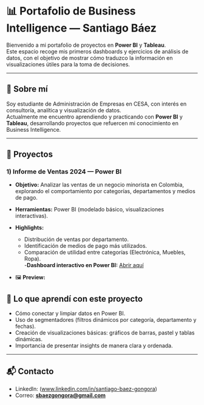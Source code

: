 # 📊 Portafolio de Business Intelligence — Santiago Báez

Bienvenido a mi portafolio de proyectos en **Power BI** y **Tableau**.  
Este espacio recoge mis primeros dashboards y ejercicios de análisis de datos, con el objetivo de mostrar cómo traduzco la información en visualizaciones útiles para la toma de decisiones.

---

## 🚀 Sobre mí
Soy estudiante de Administración de Empresas en CESA, con interés en consultoría, analítica y visualización de datos.  
Actualmente me encuentro aprendiendo y practicando con **Power BI** y **Tableau**, desarrollando proyectos que refuercen mi conocimiento en Business Intelligence.

---

## 📂 Proyectos

### 1) Informe de Ventas 2024 — Power BI
- **Objetivo:** Analizar las ventas de un negocio minorista en Colombia, explorando el comportamiento por categorías, departamentos y medios de pago.  
- **Herramientas:** Power BI (modelado básico, visualizaciones interactivas).  
- **Highlights:**  
  - Distribución de ventas por departamento.  
  - Identificación de medios de pago más utilizados.  
  - Comparación de utilidad entre categorías (Electrónica, Muebles, Ropa).  
-**Dashboard interactivo en Power BI:** [Abrir aquí](https://app.powerbi.com/groups/me/reports/9ab571ab-98b2-4bbc-b913-73af220aa1b7/34f8c35c70d44e71c4c0?experience=power-bi)
  
- 🖼️ **Preview:**  
 
  
## 🧠 Lo que aprendí con este proyecto
- Cómo conectar y limpiar datos en Power BI.  
- Uso de segmentadores (filtros dinámicos por categoría, departamento y fechas).  
- Creación de visualizaciones básicas: gráficos de barras, pastel y tablas dinámicas.  
- Importancia de presentar insights de manera clara y ordenada.  

---

## 📬 Contacto
- LinkedIn: (www.linkedin.com/in/santiago-baez-gongora)  
- Correo: **sbaezgongora@gmail.com**
  
